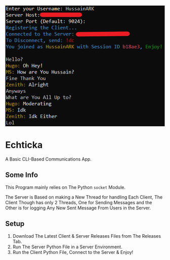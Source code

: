 ![Demo](./demo.png)

# Echticka
A Basic CLI-Based Communications App.

## Some Info
This Program mainly relies on The Python `socket` Module.


The Server is Based on making a New Thread for handling Each Client,
The Client Though has only 2 Threads, 
One for Sending Messages and the Other is for logging Any New Sent Message From Users in the Server.

## Setup
1. Download The Latest Client & Server Releases Files from The Releases Tab.
2. Run The Server Python File in a Server Environment.
3. Run the Client Python File, Connect to the Server & Enjoy!
